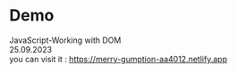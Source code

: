 # Demo<br>
JavaScript-Working with DOM<br>
25.09.2023<br>
you can visit it : https://merry-gumption-aa4012.netlify.app
